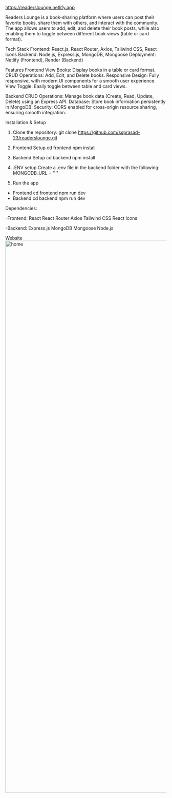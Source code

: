https://readerslounge.netlify.app

Readers Lounge is a book-sharing platform where users can post their favorite books, share them with others, and interact with the community. The app allows users to add, edit, and delete their book posts, while also enabling them to toggle between different book views (table or card format).


Tech Stack
Frontend: React.js, React Router, Axios, Tailwind CSS, React Icons
Backend: Node.js, Express.js, MongoDB, Mongoose
Deployment: Netlify (Frontend), Render (Backend)


Features
Frontend
View Books: Display books in a table or card format.
CRUD Operations: Add, Edit, and Delete books.
Responsive Design: Fully responsive, with modern UI components for a smooth user experience.
View Toggle: Easily toggle between table and card views.

Backend
CRUD Operations: Manage book data (Create, Read, Update, Delete) using an Express API.
Database: Store book information persistently in MongoDB.
Security: CORS enabled for cross-origin resource sharing, ensuring smooth integration.

Installation & Setup
1. Clone the repository:
git clone https://github.com/ssprasad-23/readerslounge.git

2. Frontend Setup
cd frontend
npm install

3. Backend Setup
cd backend
npm install

4. .ENV setup 
Create a .env file in the backend folder with the following:
MONGODB_URL = " "

5. Run the app
- Frontend
cd frontend
npm run dev
- Backend
cd backend
npm run dev

Dependencies: 

-Frontend:
React
React Router
Axios
Tailwind CSS
React Icons

-Backend:
Express.js
MongoDB
Mongoose
Node.js

Website
<img width="1724" alt="home" src="https://github.com/user-attachments/assets/b191fd2a-b824-404a-8b2d-c267ec85221e" />


